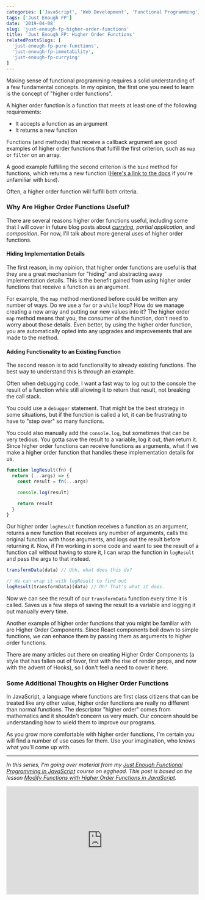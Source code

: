 ```yaml
---
categories: ['JavaScript', 'Web Development', 'Functional Programming']
tags: ['Just Enough FP']
date: '2019-04-08'
slug: 'just-enough-fp-higher-order-functions'
title: 'Just Enough FP: Higher Order Functions'
relatedPostsSlugs: [
  'just-enough-fp-pure-functions',
  'just-enough-fp-immutability',
  'just-enough-fp-currying'
]
---
```


Making sense of functional programming requires a solid understanding of a few fundamental concepts. In my opinion, the first one you need to learn is the concept of "higher order functions".

A higher order function is a function that meets at least one of the following requirements:

- It accepts a function as an argument
- It returns a new function

Functions (and methods) that receive a callback argument are good examples of higher order functions that fulfill the first criterion, such as `map` or `filter` on an array.

A good example fulfilling the second criterion is the `bind` method for functions, which returns a new function ([Here's a link to the docs](https://developer.mozilla.org/en-US/docs/Web/JavaScript/Reference/Global_objects/Function/bind) if you're unfamiliar with `bind`).

Often, a higher order function will fulfill both criteria.

### Why Are Higher Order Functions Useful?

There are several reasons higher order functions useful, including some that I will cover in future blog posts about [_currying_](/just-enough-fp-currying), _partial application_, and _composition_. For now, I'll talk about more general uses of higher order functions.

#### Hiding Implementation Details

The first reason, in my opinion, that higher order functions are useful is that they are a great mechanism for "hiding" and abstracting away implementation details. This is the benefit gained from using higher order functions that receive a function as an argument.

For example, the `map` method mentioned before could be written any number of ways. Do we use a `for` or a `while` loop? How do we manage creating a new array and putting our new values into it? The higher order `map` method means that you, the consumer of the function, don't need to worry about those details. Even better, by using the higher order function, you are automatically opted into any upgrades and improvements that are made to the method.

#### Adding Functionality to an Existing Function

The second reason is to add functionality to already existing functions. The best way to understand this is through an example.

Often when debugging code, I want a fast way to log out to the console the result of a function while still allowing it to return that result, not breaking the call stack.

You could use a `debugger` statement. That might be the best strategy in some situations, but if the function is called a lot, it can be frustrating to have to "step over" so many functions.

You could also manually add the `console.log`, but sometimes that can be very tedious. You gotta save the result to a variable, log it out, _then_ return it. Since higher order functions can receive functions as arguments, what if we make a higher order function that handles these implementation details for us.

```javascript
function logResult(fn) {
  return (...args) => {
    const result = fn(...args)

    console.log(result)

    return result
  }
}
```

Our higher order `logResult` function receives a function as an argument, returns a new function that receives any number of arguments, calls the original function with those arguments, and logs out the result before returning it. Now, if I'm working in some code and want to see the result of a function call without having to store it, I can wrap the function in `logResult` and pass the args to that instead.

```javascript
transformData(data) // Uhh, what does this do?

// We can wrap it with logResult to find out
logResult(transformData)(data) // Oh! That's what it does.
```

Now we can see the result of our `transformData` function every time it is called. Saves us a few steps of saving the result to a variable and logging it out manually every time.

Another example of higher order functions that you might be familiar with are Higher Order Components. Since React components boil down to simple functions, we can enhance them by passing them as arguments to higher order functions.

There are many articles out there on creating Higher Order Components (a style that has fallen out of favor, first with the rise of render props, and now with the advent of Hooks), so I don't feel a need to cover it here.

### Some Additional Thoughts on Higher Order Functions

In JavaScript, a language where functions are first class citizens that can be treated like any other value, higher order functions are really no different than normal functions. The descriptor "higher order" comes from mathematics and it shouldn't concern us very much. Our concern should be understanding how to wield them to improve our programs.

As you grow more comfortable with higher order functions, I'm certain you will find a number of use cases for them. Use your imagination, who knows what you'll come up with.

---

_In this series, I'm going over material from my [Just Enough Functional Programming in JavaScript](https://egghead.io/courses/just-enough-functional-programming-in-javascript) course on egghead. This post is based on the lesson [Modify Functions with Higher Order Functions in JavaScript](https://egghead.io/lessons/javascript-modify-functions-with-higher-order-functions-in-javascript)._

<div style="position: relative; overflow: hidden; padding-top: 56.25%;">
  <iframe style="
      position: absolute;
      top: 0;
      left: 0;
      width: 100%;
      height: 100%;
      border: 0;
    "
    src="https://egghead.io/lessons/javascript-modify-functions-with-higher-order-functions-in-javascript/embed" />
</div>